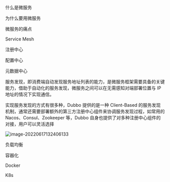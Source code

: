 什么是微服务

为什么要用微服务

微服务的痛点

Service Mesh

注册中心

配置中心

元数据中心

服务发现，即消费端自动发现服务地址列表的能力，是微服务框架需要具备的关键能力，借助于自动化的服务发现，微服务之间可以在无需感知对端部署位置与 IP 地址的情况下实现通信。

实现服务发现的方式有很多种，Dubbo 提供的是一种 Client-Based 的服务发现机制，通常还需要部署额外的第三方注册中心组件来协调服务发现过程，如常用的 Nacos、Consul、Zookeeper 等，Dubbo 自身也提供了对多种注册中心组件的对接，用户可以灵活选择

![image-20220617132406133](C:\Users\yuki\AppData\Roaming\Typora\typora-user-images\image-20220617132406133.png)

负载均衡

容器化

Docker

K8s

